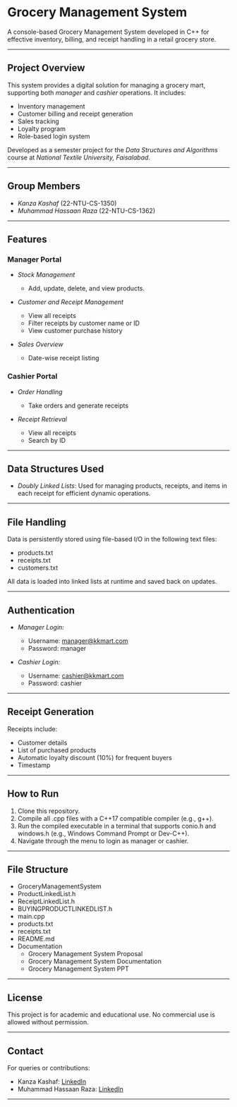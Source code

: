# Grocery Management System

A console-based Grocery Management System developed in C++ for effective inventory, billing, and receipt handling in a retail grocery store.

---

## Project Overview

This system provides a digital solution for managing a grocery mart, supporting both *manager* and *cashier* operations. It includes:

- Inventory management
- Customer billing and receipt generation
- Sales tracking
- Loyalty program
- Role-based login system

Developed as a semester project for the *Data Structures and Algorithms* course at *National Textile University, Faisalabad*.

---

## Group Members

- *Kanza Kashaf* (22-NTU-CS-1350)  
- *Muhammad Hassaan Raza* (22-NTU-CS-1362)

---

## Features

### Manager Portal

- *Stock Management*  
  - Add, update, delete, and view products.

- *Customer and Receipt Management*  
  - View all receipts
  - Filter receipts by customer name or ID
  - View customer purchase history

- *Sales Overview*  
  - Date-wise receipt listing

### Cashier Portal

- *Order Handling*  
  - Take orders and generate receipts

- *Receipt Retrieval*  
  - View all receipts
  - Search by ID

---

## Data Structures Used

- *Doubly Linked Lists*: Used for managing products, receipts, and items in each receipt for efficient dynamic operations.

---

## File Handling

Data is persistently stored using file-based I/O in the following text files:
- products.txt
- receipts.txt
- customers.txt

All data is loaded into linked lists at runtime and saved back on updates.

---

## Authentication

- *Manager Login:*  
  - Username: manager@kkmart.com  
  - Password: manager

- *Cashier Login:*  
  - Username: cashier@kkmart.com  
  - Password: cashier

---

## Receipt Generation

Receipts include:
- Customer details
- List of purchased products
- Automatic loyalty discount (10%) for frequent buyers
- Timestamp

---

## How to Run

1. Clone this repository.
2. Compile all .cpp files with a C++17 compatible compiler (e.g., g++).
3. Run the compiled executable in a terminal that supports conio.h and windows.h (e.g., Windows Command Prompt or Dev-C++).
4. Navigate through the menu to login as manager or cashier.

---

## File Structure

- GroceryManagementSystem
- ProductLinkedList.h
- ReceiptLinkedList.h
- BUYINGPRODUCTLINKEDLIST.h
- main.cpp
- products.txt
- receipts.txt
- README.md
- Documentation
    - Grocery Management System Proposal
    - Grocery Management System Documentation
    - Grocery Management System PPT

---

## License

This project is for academic and educational use. No commercial use is allowed without permission.

---

## Contact

For queries or contributions:
- Kanza Kashaf: [LinkedIn](https://www.linkedin.com/in/kanza-kashaf/)
- Muhammad Hassaan Raza: [LinkedIn](https://www.linkedin.com/in/muhammad-hassaan-raza/)

---